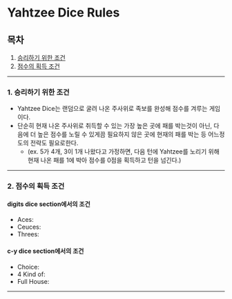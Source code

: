# Yahtzee Dice Rules

## 목차
1. [승리하기 위한 조건](#1-승리하기-위한-조건)
2. [점수의 획득 조건](#2-점수의-획득-조건)

---
### 1. 승리하기 위한 조건
- Yahtzee Dice는 랜덤으로 굴려 나온 주사위로 족보를 완성해 점수를 겨루는 게임이다.
- 단순히 현재 나온 주사위로 취득할 수 있는 가장 높은 곳에 패를 박는것이 아닌, 다음에 더 높은 점수를 노릴 수 있게끔 필요하지 않은 곳에 현재의 패를 박는 등 어느정도의 전략도 필요로한다. 
  - (ex. 5가 4개, 3이 1개 나왔다고 가정하면, 다음 턴에 Yahtzee를 노리기 위해 현재 나온 패를 1에 박아 점수를 0점을 획득하고 턴을 넘긴다.)
---
### 2. 점수의 획득 조건
#### digits dice section에서의 조건
- Aces: 
- Ceuces: 
- Threes: 
#### c-y dice section에서의 조건
- Choice: 
- 4 Kind of: 
- Full House: 
---